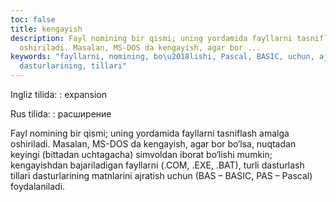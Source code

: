 ```yaml
---
toc: false
title: kengayish
description: Fayl nomining bir qismi; uning yordamida fayllarni tasniflash amalga
  oshiriladi. Masalan, MS-DOS da kengayish, agar bor ...
keywords: "fayllarni, nomining, bo\u2018lishi, Pascal, BASIC, uchun, ajratish, matnlarini,
  dasturlarining, tillari"
---
```


Ingliz tilida:
:   expansion

Rus tilida:
:   расширение

Fayl nomining bir qismi; uning yordamida fayllarni tasniflash amalga oshiriladi. Masalan, MS-DOS da kengayish, agar bor bo‘lsa, nuqtadan keyingi (bittadan uchtagacha) simvoldan iborat bo‘lishi mumkin; kengayishdan bajariladigan fayllarni (.COM, .EXE, .BAT), turli dasturlash tillari dasturlarining matnlarini ajratish uchun (BAS – BASIC, PAS – Pascal) foydalaniladi.